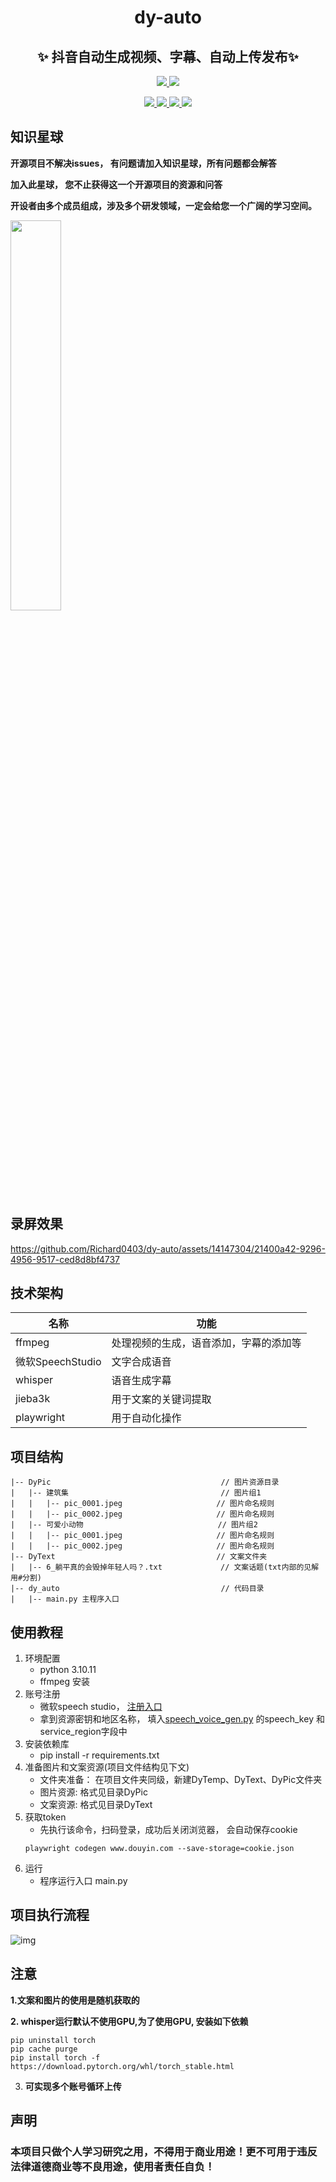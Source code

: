 
<h1 align="center">dy-auto</h1>

<p align="center"><h2 align="center">✨ 抖音自动生成视频、字幕、自动上传发布✨</h2></p>
<p align="center">
<a href="https://github.com/Richard0403/dy-auto/dy-auto/LICENSE">
<img src="https://img.shields.io/badge/license-MIT-blue.svg">
</a>
<a href="https://github.com/Richard0403/dy-auto">
<img src="https://img.shields.io/badge/python-v3.10.11-orange">
</a></p>
<p align="center">
<a href="https://github.com/Richard0403/dy-auto">
<img src="https://img.shields.io/github/stars/Richard0403/dy-auto?style=social">
</a>
<a href="https://github.com/Richard0403/dy-auto">
<img src="https://img.shields.io/github/forks/Richard0403/dy-auto?style=social">
</a>
<a href="https://github.com/Richard0403/dy-auto">
<img src="https://img.shields.io/github/issues/Richard0403/dy-auto?style=social">
</a>
<a href="https://github.com/Richard0403/dy-auto">
<img src="https://img.shields.io/github/issues-closed/Richard0403/dy-auto?style=social">
</a></p>

## 知识星球
**开源项目不解决issues， 有问题请加入知识星球，所有问题都会解答**

**加入此星球， 您不止获得这一个开源项目的资源和问答**

**开设者由多个成员组成，涉及多个研发领域，一定会给您一个广阔的学习空间。**

<img  src="https://github.com/Richard0403/dy-auto/assets/14147304/a0ad00a5-f2f5-4ae8-93ce-9622374dbd2a" width="40%" />


## 录屏效果

https://github.com/Richard0403/dy-auto/assets/14147304/21400a42-9296-4956-9517-ced8d8bf4737

## 技术架构
| 名称             | 功能                  |
|----------------|---------------------|
| ffmpeg         | 处理视频的生成，语音添加，字幕的添加等 | 
| 微软SpeechStudio | 文字合成语音              |
| whisper        | 语音生成字幕              |
| jieba3k    | 用于文案的关键词提取          |
| playwright    | 用于自动化操作             |

## 项目结构


```
|-- DyPic                                      // 图片资源目录
|   |-- 建筑集                                  // 图片组1
|   |   |-- pic_0001.jpeg                     // 图片命名规则
|   |   |-- pic_0002.jpeg                     // 图片命名规则
|   |-- 可爱小动物                              // 图片组2
|   |   |-- pic_0001.jpeg                     // 图片命名规则
|   |   |-- pic_0002.jpeg                     // 图片命名规则
|-- DyText                                    // 文案文件夹
|   |-- 6_躺平真的会毁掉年轻人吗？.txt             // 文案话题(txt内部的见解用#分割)
|-- dy_auto                                    // 代码目录
|   |-- main.py 主程序入口
```
## 使用教程

1. 环境配置
    * python 3.10.11
    * ffmpeg 安装
2. 账号注册 
    * 微软speech studio， [注册入口](https://speech.microsoft.com/portal)
    * 拿到资源密钥和地区名称， 填入[speech_voice_gen.py](speech_voice_gen.py) 的speech_key 和 service_region字段中
3. 安装依赖库
   * pip install -r requirements.txt
4. 准备图片和文案资源(项目文件结构见下文)
   * 文件夹准备： 在项目文件夹同级，新建DyTemp、DyText、DyPic文件夹
   * 图片资源: 格式见目录DyPic
   * 文案资源: 格式见目录DyText
5. 获取token
   * 先执行该命令，扫码登录，成功后关闭浏览器， 会自动保存cookie
   ```
   playwright codegen www.douyin.com --save-storage=cookie.json
   ``` 
5. 运行
   * 程序运行入口 main.py



## 项目执行流程
![img](https://github.com/Richard0403/dy-auto/assets/14147304/1101bc20-4d80-4a6f-9103-babfe5982299)

## 注意 
**1.文案和图片的使用是随机获取的**

**2. whisper运行默认不使用GPU,为了使用GPU, 安装如下依赖**
```
pip uninstall torch 
pip cache purge 
pip install torch -f https://download.pytorch.org/whl/torch_stable.html
```
3. **可实现多个账号循环上传**

## 声明
<h3>本项目只做个人学习研究之用，不得用于商业用途！更不可用于违反法律道德商业等不良用途，使用者责任自负！</h3>
